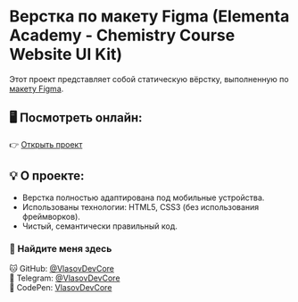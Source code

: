 # Верстка по макету Figma (Elementa Academy - Chemistry Course Website UI Kit)

Этот проект представляет собой статическую вёрстку, выполненную по [макету Figma](https://www.figma.com/community/file/1383964295463297408).

## 🖥 Посмотреть онлайн:
👉 [Открыть проект](https://vlasovdevcore.github.io/elementaPixel/)

## 💡 О проекте:
- Верстка полностью адаптирована под мобильные устройства.
- Использованы технологии: HTML5, CSS3 (без использования фреймворков).  
- Чистый, семантически правильный код.

### 🤝 Найдите меня здесь

🐱 GitHub: [@VlasovDevCore](https://github.com/VlasovDevCore)  
💬 Telegram: [@VlasovDevCore](https://t.me/vlasov_working)  
🎨 CodePen: [VlasovDevCore](https://codepen.io/VlasovDevCore)
